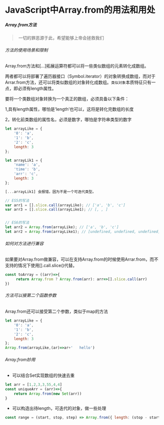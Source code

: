 # 					JavaScript中Array.from的用法和用处

##### Array.from方法

> ​		一切的罪恶源于此，希望能够上帝会拯救我们
>
> [Array.from]: https://developer.mozilla.org/zh-CN/docs/Web/JavaScript/Reference/Global_Objects/Array/from
>
> 

###### 方法的使用场景和限制	

​	Array.from方法和[...]拓展运算符都可以将一些类似数组的元素转化成数组。

​	两者都可以将部署了遍历器接口（Symbol.iterator）的对象转换成数组，而对于Arrar.from方法，还可以将类似数组的对象转化成数组。`类似对象`本质特征只有一点，即必须有length属性。

要将一个类数组对象转换为一个真正的数组，必须具备以下条件：

1,具有length属性，哪怕是‘length’也可以，这将是转化完数组的长度

2，转化前类数组的属性名，必须是数字，哪怕是字符串类型的数字

```javascript
let arrayLike = {
    '0': 'a',
    '1': 'b',
    '2': 'c',
    length: 3
};

let arrayLik1 = {
    'name': 'a',
    'time': 'b',
    'arr': 'c',
    length: 3
};

[...arrayLik1] 会报错，因为不是一个可迭代类型。

// ES5的写法
var arr1 = [].slice.call(arrayLike); // ['a', 'b', 'c']
var arr3 = [].slice.call(arrayLike1); // [, , ]


// ES6的写法
let arr2 = Array.from(arrayLike); // ['a', 'b', 'c']
let arr2 = Array.from(arrayLike1); // [undefined, undefined, undefined]
```

###### 如何对方法进行兼容		

如果要对Array.from做兼容，可以在支持Array.from的时候使用Arrar.from，而不支持的情况下使用[].call.slice()代替。

```js
const toArray = ((arr)=>{
	 return Array.from ? Array.from(arr): arr=>[].slice.call(arr)
})
```

###### 方法可以接第二个函数参数

Array.from还可以接受第二个参数，类似于map的方法

```js
let arrayLike = {
    '0': 'a',
    '1': 'b',
    '2': 'c',
    length: 3
};
Array.from(arrayLike,(ar)=>ar+'   hello')
```



###### Array.from妙用

- 可以结合Set实现数组的快速去重


```js
let arr = [1,2,3,3,55,4,4]
const uniqueArr = (arr)=>{
	return Array.from(new Set(arr))
}
```

- 可以构造出待length，可迭代的对象，做一些处理

```js
const range = (start, stop, step) => Array.from({ length: (stop - start) / step + 1}, (_, i) => start + (i * step));

```
